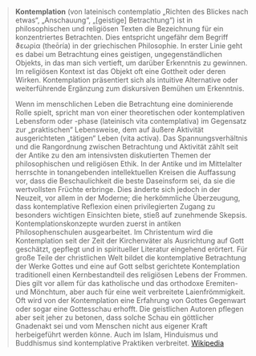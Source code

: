> **Kontemplation** (von lateinisch contemplatio „Richten des Blickes nach etwas“, „Anschauung“, „[geistige] Betrachtung“) ist in philosophischen und religiösen Texten die Bezeichnung für ein konzentriertes Betrachten. Dies entspricht ungefähr dem Begriff ϑεωρία (theōría) in der griechischen Philosophie. In erster Linie geht es dabei um Betrachtung eines geistigen, ungegenständlichen Objekts, in das man sich vertieft, um darüber Erkenntnis zu gewinnen. Im religiösen Kontext ist das Objekt oft eine Gottheit oder deren Wirken. Kontemplation präsentiert sich als intuitive Alternative oder weiterführende Ergänzung zum diskursiven Bemühen um Erkenntnis.
>
> Wenn im menschlichen Leben die Betrachtung eine dominierende Rolle spielt, spricht man von einer theoretischen oder kontemplativen Lebensform oder -phase (lateinisch vita contemplativa) im Gegensatz zur „praktischen“ Lebensweise, dem auf äußere Aktivität ausgerichteten „tätigen“ Leben (vita activa). Das Spannungsverhältnis und die Rangordnung zwischen Betrachtung und Aktivität zählt seit der Antike zu den am intensivsten diskutierten Themen der philosophischen und religiösen Ethik. In der Antike und im Mittelalter herrschte in tonangebenden intellektuellen Kreisen die Auffassung vor, dass die Beschaulichkeit die beste Daseinsform sei, da sie die wertvollsten Früchte erbringe. Dies änderte sich jedoch in der Neuzeit, vor allem in der Moderne; die herkömmliche Überzeugung, dass kontemplative Reflexion einen privilegierten Zugang zu besonders wichtigen Einsichten biete, stieß auf zunehmende Skepsis.
> Kontemplationskonzepte wurden zuerst in antiken Philosophenschulen ausgearbeitet. Im Christentum wird die Kontemplation seit der Zeit der Kirchenväter als Ausrichtung auf Gott geschätzt, gepflegt und in spiritueller Literatur eingehend erörtert. Für große Teile der christlichen Welt bildet die kontemplative Betrachtung der Werke Gottes und eine auf Gott selbst gerichtete Kontemplation traditionell einen Kernbestandteil des religiösen Lebens der Frommen. Dies gilt vor allem für das katholische und das orthodoxe Eremiten- und Mönchtum, aber auch für eine weit verbreitete Laienfrömmigkeit. Oft wird von der Kontemplation eine Erfahrung von Gottes Gegenwart oder sogar eine Gottesschau erhofft. Die geistlichen Autoren pflegen aber seit jeher zu betonen, dass solche Schau ein göttlicher Gnadenakt sei und vom Menschen nicht aus eigener Kraft herbeigeführt werden könne.
> Auch im Islam, Hinduismus und Buddhismus sind kontemplative Praktiken verbreitet.
> [Wikipedia](https://de.wikipedia.org/wiki/Kontemplation)
